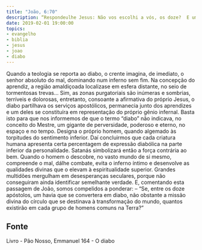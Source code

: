 ```yaml
---
title: "João, 6:70"
description: “Respondeu­lhe Jesus: Não vos escolhi a vós, os doze?  E um de vós é diabo.”
date: 2019-02-01 19:00:00
topics: 
- evangelho
- biblia
- jesus
- joao
- diabo
---
```


Quando a teologia se reporta ao diabo, o crente imagina, de imediato, o
senhor absoluto do mal, dominando num inferno sem fim.
Na concepção do aprendiz, a região amaldiçoada localiza­se em esfera
distante, no seio de tormentosas trevas...
Sim, as zonas purgatoriais são inúmeras e sombrias, terríveis e dolorosas,
entretanto, consoante a afirmativa do próprio Jesus, o diabo partilhava os serviços
apostólicos, permanecia junto dos aprendizes e um deles se constituíra em
representação do próprio gênio infernal. Basta isto para que nos informemos de que
o termo “diabo” não indicava, no conceito do Mestre, um gigante de perversidade,
poderoso e eterno, no espaço e no tempo. Designa o próprio homem, quando
algemado às torpitudes do sentimento inferior.
Daí concluirmos que cada criatura humana apresenta certa percentagem de
expressão diabólica na parte inferior da personalidade.
Satanás simbolizará então a força contrária ao bem.
Quando o homem o descobre, no vasto mundo de si mesmo, compreende o
mal, dá­lhe combate, evita o inferno íntimo e desenvolve as qualidades divinas que o
elevam à espiritualidade superior.
Grandes multidões mergulham em desesperanças seculares, porque não
conseguiram ainda identificar semelhante verdade.
E, comentando esta passagem de João, somos compelidos a ponderar: –
“Se, entre os doze apóstolos, um havia que se convertera em diabo, não obstante a
missão divina do círculo que se destinava à transformação do mundo, quantos
existirão em cada grupo de homens comuns na Terra?”




## Fonte
Livro - Pão Nosso, Emmanuel
164 - O diabo
